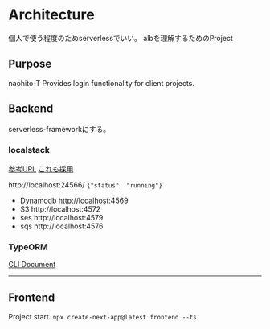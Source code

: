# Architecture

個人で使う程度のためserverlessでいい。
albを理解するためのProject

## Purpose

naohito-T Provides login functionality for client projects.

## Backend

serverless-frameworkにする。

### localstack

[参考URL](https://qiita.com/mmclsntr/items/709863ba98a4855988f3)
[これも採用](https://zenn.dev/dove/articles/c0bc8aca695f07)

http://localhost:24566/
`{"status": "running"}`

- Dynamodb
http://localhost:4569
- S3
http://localhost:4572
- ses
http://localhost:4579
- sqs
http://localhost:4576

### TypeORM
[CLI Document](https://orkhan.gitbook.io/typeorm/docs/using-cli)

---

## Frontend

Project start.
`npx create-next-app@latest frontend --ts`
